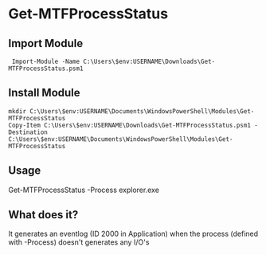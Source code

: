 # Get-MTFProcessStatus
## Import Module 
```
 Import-Module -Name C:\Users\$env:USERNAME\Downloads\Get-MTFProcessStatus.psm1
```

## Install Module
```
mkdir C:\Users\$env:USERNAME\Documents\WindowsPowerShell\Modules\Get-MTFProcessStatus
Copy-Item C:\Users\$env:USERNAME\Downloads\Get-MTFProcessStatus.psm1 -Destination C:\Users\$env:USERNAME\Documents\WindowsPowerShell\Modules\Get-MTFProcessStatus
```

## Usage
Get-MTFProcessStatus -Process explorer.exe

## What does it?
It generates an eventlog (ID 2000 in Application) when the process (defined with -Process) doesn't generates any I/O's
